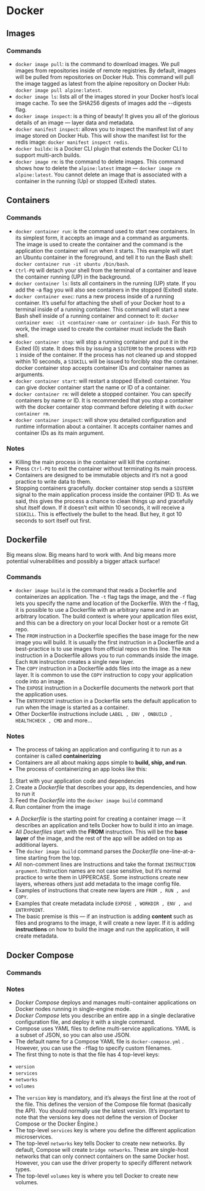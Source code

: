 # Docker

## Images

### Commands
- `docker image pull`: is the command to download images. We pull images from repositories inside of remote registries. By default, images will be pulled from repositories on Docker Hub. This command will pull the image tagged as latest from the alpine repository on Docker Hub: `docker image pull alpine:latest`.
- `docker image ls`: lists all of the images stored in your Docker host’s local image cache. To see the SHA256 digests of images add the --digests flag.
- `docker image inspect`: is a thing of beauty! It gives you all of the glorious details of an image — layer data and metadata.
- `docker manifest inspect`: allows you to inspect the manifest list of any image stored on Docker Hub. This will show the manifest list for the redis image: `docker manifest inspect redis`.
- `docker buildx`: is a Docker CLI plugin that extends the Docker CLI to support multi-arch builds.
- `docker image rm`: is the command to delete images. This command shows how to delete the `alpine:latest` image — `docker image rm alpine:latest`. You cannot delete an image that is associated with a container in the running (Up) or stopped (Exited) states.

## Containers

### Commands
- `docker container run`: is the command used to start new containers. In its simplest form, it accepts an image and a command as arguments. The image is used to create the container and the command is the application the container will run when it starts. This example will start an Ubuntu container in the foreground, and tell it to run the Bash shell: `docker container run -it ubuntu /bin/bash`.
- `Ctrl-PQ` will detach your shell from the terminal of a container and leave the container running (UP) in the background.
- `docker container ls`: lists all containers in the running (UP) state. If you add the -a flag you will also see containers in the stopped (Exited) state.
- `docker container exec`: runs a new process inside of a running container. It’s useful for attaching the shell of your Docker host to a terminal inside of a running container. This command will start a new Bash shell inside of a running container and connect to it: `docker container exec -it <container-name or container-id> bash`. For this to work, the image used to create the container must include the Bash shell.
- `docker container stop`: will stop a running container and put it in the Exited (0) state. It does this by issuing a `SIGTERM` to the process with `PID 1` inside of the container. If the process has not cleaned up and stopped within 10 seconds, a `SIGKILL` will be issued to forcibly stop the container. docker container stop accepts container IDs and container names as arguments.
- `docker container start`: will restart a stopped (Exited) container. You can give docker container start the name or ID of a container.
- `docker container rm`: will delete a stopped container. You can specify containers by name or ID. It is recommended that you stop a container with the docker container stop command before deleting it with `docker container rm`.
- `docker container inspect`: will show you detailed configuration and runtime information about a container. It accepts container names and container IDs as its main argument.

### Notes
- Killing the main process in the container will kill the container.
- Press `Ctrl-PQ` to exit the container without terminating its main process.
- Containers are designed to be immutable objects and it’s not a good practice to write data to them.
- Stopping containers gracefully. docker container stop sends a `SIGTERM` signal to the main application process inside the container (PID 1). As we said, this gives the process a chance to clean things up and gracefully shut itself down. If it doesn’t exit within 10 seconds, it will receive a `SIGKILL`. This is effectively the bullet to the head. But hey, it got 10 seconds to sort itself out first.

## Dockerfile
Big means slow. Big means hard to work with. And big means more potential vulnerabilities and possibly a bigger attack surface!
### Commands
- `docker image build` is the command that reads a Dockerfile and containerizes an application. The `-t` flag tags the image, and the `-f` flag lets you specify the name and location of the Dockerfile. With the -f flag, it is possible to use a Dockerfile with an arbitrary name and in an arbitrary location. The build context is where your application files exist, and this can be a directory on your local Docker host or a remote Git repo.
- The `FROM` instruction in a Dockerfile specifies the base image for the new image you will build. It is usually the first instruction in a Dockerfile and a best-practice is to use images from official repos on this line. The `RUN` instruction in a Dockerfile allows you to run commands inside the image. Each `RUN` instruction creates a single new layer.
- The `COPY` instruction in a Dockerfile adds files into the image as a new layer. It is common to use the `COPY`
instruction to copy your application code into an image.
- The `EXPOSE` instruction in a Dockerfile documents the network port that the application uses.
- The `ENTRYPOINT` instruction in a Dockerfile sets the default application to run when the image is started
as a container.
- Other Dockerfile instructions include `LABEL , ENV , ONBUILD , HEALTHCHECK , CMD` and more…

### Notes
- The process of taking an application and configuring it to run as a container is called **containerizing**
- Containers are all about making apps simple to **build, ship, and run**.
- The process of containerizing an app looks like this:
1. Start with your application code and dependencies
2. Create a *Dockerfile* that describes your app, its dependencies, and how to run it
3. Feed the *Dockerfile* into the `docker image build` command
4. Run container from the image
- A *Dockerfile* is the starting point for creating a container image — it describes an application and tells Docker how to build it into an image.
- All *Dockerfiles* start with the **FROM** instruction. This will be the **base layer** of the image, and the rest of the app will be added on top as additional layers. 
- The `docker image build` command parses the *Dockerfile* one-line-at-a-time starting from the top.
- All non-comment lines are Instructions and take the format `INSTRUCTION argument`. Instruction names are not
case sensitive, but it’s normal practice to write them in UPPERCASE. Some instructions create new layers, whereas others just add metadata to the image config file.
- Examples of instructions that create new layers are `FROM , RUN , and COPY`.
- Examples that create metadata include `EXPOSE , WORKDIR , ENV , and ENTRYPOINT`.
- The basic premise is this — if an instruction is adding **content** such as files and programs to the image, it will create a new layer. If it is adding **instructions** on how to build the image and run the application, it will create metadata.

## Docker Compose
### Commands
### Notes
- *Docker Compose* deploys and manages multi-container applications on Docker nodes running in single-engine mode.
- *Docker Compose* lets you describe an entire app in a single declarative configuration file, and deploy it with a single command.
- Compose uses YAML files to define multi-service applications. YAML is a subset of JSON, so you can also use JSON.
- The default name for a Compose YAML file is `docker-compose.yml` . However, you can use the `-f`flag to specify custom filenames.
- The first thing to note is that the file has 4 top-level keys:
* `version`
* `services`
* `networks`
* `volumes`
- The `version` key is mandatory, and it’s always the first line at the root of the file. This defines the version of the
Compose file format (basically the API). You should normally use the latest version. (It’s important to note that the versions key does not define the version of Docker Compose or the Docker Engine.)
- The top-level `services` key is where you define the different application microservices.
- The top-level `networks` key tells Docker to create new networks. By default, Compose will create `bridge networks`. These are single-host networks that can only connect containers on the same Docker host. However, you can use the driver property to specify different network types.
- The top-level `volumes` key is where you tell Docker to create new volumes.